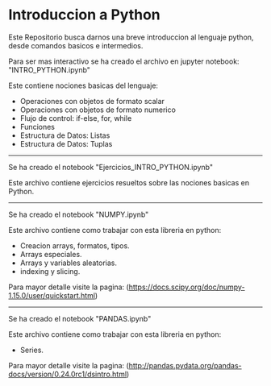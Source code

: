 # Introduccion a Python

Este Repositorio busca darnos una breve introduccion al lenguaje python, desde comandos basicos e intermedios.

Para ser mas interactivo se ha creado el archivo en jupyter notebook: "INTRO_PYTHON.ipynb"

Este contiene nociones basicas del lenguaje:

- Operaciones con objetos de formato scalar
- Operaciones con objetos de formato numerico
- Flujo de control: if-else, for, while
- Funciones
- Estructura de Datos: Listas
- Estructura de Datos: Tuplas

*****************************************************************************************************

Se ha creado el notebook "Ejercicios_INTRO_PYTHON.ipynb"

Este archivo contiene ejercicios resueltos sobre las nociones basicas en Python.

*****************************************************************************************************

Se ha creado el notebook "NUMPY.ipynb"

Este archivo contiene como trabajar con esta libreria en python:

- Creacion arrays, formatos, tipos.
- Arrays especiales.
- Arrays y variables aleatorias.
- indexing y slicing.

Para mayor detalle visite la pagina:
(https://docs.scipy.org/doc/numpy-1.15.0/user/quickstart.html)

*****************************************************************************************************

Se ha creado el notebook "PANDAS.ipynb"

Este archivo contiene como trabajar con esta libreria en python:

- Series.

Para mayor detalle visite la pagina:
(http://pandas.pydata.org/pandas-docs/version/0.24.0rc1/dsintro.html)

